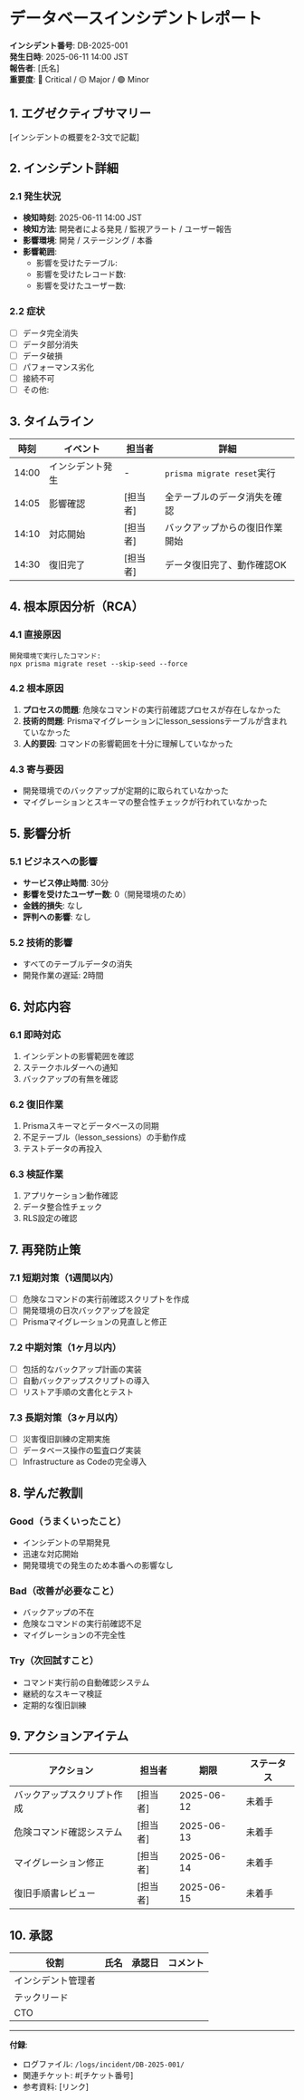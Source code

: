 # データベースインシデントレポート

**インシデント番号**: DB-2025-001  
**発生日時**: 2025-06-11 14:00 JST  
**報告者**: [氏名]  
**重要度**: 🔴 Critical / 🟡 Major / 🟢 Minor  

## 1. エグゼクティブサマリー

[インシデントの概要を2-3文で記載]

## 2. インシデント詳細

### 2.1 発生状況
- **検知時刻**: 2025-06-11 14:00 JST
- **検知方法**: 開発者による発見 / 監視アラート / ユーザー報告
- **影響環境**: 開発 / ステージング / 本番
- **影響範囲**: 
  - 影響を受けたテーブル: 
  - 影響を受けたレコード数: 
  - 影響を受けたユーザー数: 

### 2.2 症状
- [ ] データ完全消失
- [ ] データ部分消失
- [ ] データ破損
- [ ] パフォーマンス劣化
- [ ] 接続不可
- [ ] その他: 

## 3. タイムライン

| 時刻 | イベント | 担当者 | 詳細 |
|------|---------|--------|------|
| 14:00 | インシデント発生 | - | `prisma migrate reset`実行 |
| 14:05 | 影響確認 | [担当者] | 全テーブルのデータ消失を確認 |
| 14:10 | 対応開始 | [担当者] | バックアップからの復旧作業開始 |
| 14:30 | 復旧完了 | [担当者] | データ復旧完了、動作確認OK |

## 4. 根本原因分析（RCA）

### 4.1 直接原因
```
開発環境で実行したコマンド:
npx prisma migrate reset --skip-seed --force
```

### 4.2 根本原因
1. **プロセスの問題**: 危険なコマンドの実行前確認プロセスが存在しなかった
2. **技術的問題**: Prismaマイグレーションにlesson_sessionsテーブルが含まれていなかった
3. **人的要因**: コマンドの影響範囲を十分に理解していなかった

### 4.3 寄与要因
- 開発環境でのバックアップが定期的に取られていなかった
- マイグレーションとスキーマの整合性チェックが行われていなかった

## 5. 影響分析

### 5.1 ビジネスへの影響
- **サービス停止時間**: 30分
- **影響を受けたユーザー数**: 0（開発環境のため）
- **金銭的損失**: なし
- **評判への影響**: なし

### 5.2 技術的影響
- すべてのテーブルデータの消失
- 開発作業の遅延: 2時間

## 6. 対応内容

### 6.1 即時対応
1. インシデントの影響範囲を確認
2. ステークホルダーへの通知
3. バックアップの有無を確認

### 6.2 復旧作業
1. Prismaスキーマとデータベースの同期
2. 不足テーブル（lesson_sessions）の手動作成
3. テストデータの再投入

### 6.3 検証作業
1. アプリケーション動作確認
2. データ整合性チェック
3. RLS設定の確認

## 7. 再発防止策

### 7.1 短期対策（1週間以内）
- [ ] 危険なコマンドの実行前確認スクリプトを作成
- [ ] 開発環境の日次バックアップを設定
- [ ] Prismaマイグレーションの見直しと修正

### 7.2 中期対策（1ヶ月以内）
- [ ] 包括的なバックアップ計画の実装
- [ ] 自動バックアップスクリプトの導入
- [ ] リストア手順の文書化とテスト

### 7.3 長期対策（3ヶ月以内）
- [ ] 災害復旧訓練の定期実施
- [ ] データベース操作の監査ログ実装
- [ ] Infrastructure as Codeの完全導入

## 8. 学んだ教訓

### Good（うまくいったこと）
- インシデントの早期発見
- 迅速な対応開始
- 開発環境での発生のため本番への影響なし

### Bad（改善が必要なこと）
- バックアップの不在
- 危険なコマンドの実行前確認不足
- マイグレーションの不完全性

### Try（次回試すこと）
- コマンド実行前の自動確認システム
- 継続的なスキーマ検証
- 定期的な復旧訓練

## 9. アクションアイテム

| アクション | 担当者 | 期限 | ステータス |
|-----------|--------|------|-----------|
| バックアップスクリプト作成 | [担当者] | 2025-06-12 | 未着手 |
| 危険コマンド確認システム | [担当者] | 2025-06-13 | 未着手 |
| マイグレーション修正 | [担当者] | 2025-06-14 | 未着手 |
| 復旧手順書レビュー | [担当者] | 2025-06-15 | 未着手 |

## 10. 承認

| 役割 | 氏名 | 承認日 | コメント |
|------|------|--------|----------|
| インシデント管理者 | | | |
| テックリード | | | |
| CTO | | | |

---

**付録**:
- ログファイル: `/logs/incident/DB-2025-001/`
- 関連チケット: #[チケット番号]
- 参考資料: [リンク]